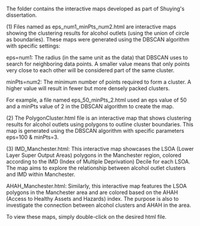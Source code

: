 The folder contains the interactive maps developed as part of Shuying's dissertation.

(1)
Files named as eps_num1_minPts_num2.html are interactive maps showing the clustering results for alcohol outlets (using the union of circle as boundaries). These maps were generated using the DBSCAN algorithm with specific settings:

eps=num1: The radius (in the same unit as the data) that DBSCAN uses to search for neighboring data points. A smaller value means that only points very close to each other will be considered part of the same cluster.

minPts=num2: The minimum number of points required to form a cluster. A higher value will result in fewer but more densely packed clusters.

For example, a file named eps_50_minPts_2.html used an eps value of 50 and a minPts value of 2 in the DBSCAN algorithm to create the map. 


(2)
The PolygonCluster.html file is an interactive map that shows clustering results for alcohol outlets using polygons to outline cluster boundaries. This map is generated using the DBSCAN algorithm with specific parameters eps=100 & minPts=3.

(3)
IMD_Manchester.html: This interactive map showcases the LSOA (Lower Layer Super Output Areas) polygons in the Manchester region, colored according to the IMD (Index of Multiple Deprivation) Decile for each LSOA. The map aims to explore the relationship between alcohol outlet clusters and IMD within Manchester.

AHAH_Manchester.html: Similarly, this interactive map features the LSOA polygons in the Manchester area and are colored based on the AHAH (Access to Healthy Assets and Hazards) index. The purpose is also to investigate the connection between alcohol clusters and AHAH in the area.

To view these maps, simply double-click on the desired html file.






